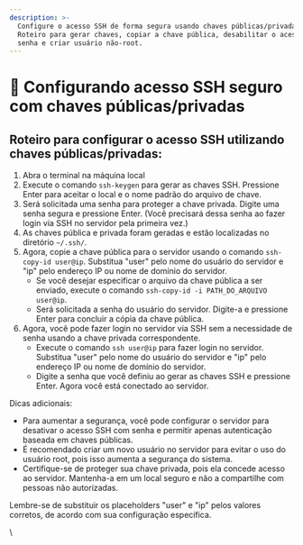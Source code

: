 ```yaml
---
description: >-
  Configure o acesso SSH de forma segura usando chaves públicas/privadas.
  Roteiro para gerar chaves, copiar a chave pública, desabilitar o acesso por
  senha e criar usuário não-root.
---
```


# 🎉 Configurando acesso SSH seguro com chaves públicas/privadas

## Roteiro para configurar o acesso SSH utilizando chaves públicas/privadas:

1. Abra o terminal na máquina local
2. Execute o comando `ssh-keygen` para gerar as chaves SSH. Pressione Enter para aceitar o local e o nome padrão do arquivo de chave.
3. Será solicitada uma senha para proteger a chave privada. Digite uma senha segura e pressione Enter. (Você precisará dessa senha ao fazer login via SSH no servidor pela primeira vez.)
4. As chaves pública e privada foram geradas e estão localizadas no diretório `~/.ssh/`.
5. Agora, copie a chave pública para o servidor usando o comando `ssh-copy-id user@ip`. Substitua "user" pelo nome do usuário do servidor e "ip" pelo endereço IP ou nome de domínio do servidor.
   * Se você desejar especificar o arquivo da chave pública a ser enviado, execute o comando `ssh-copy-id -i PATH_DO_ARQUIVO user@ip`.
   * Será solicitada a senha do usuário do servidor. Digite-a e pressione Enter para concluir a cópia da chave pública.
6. Agora, você pode fazer login no servidor via SSH sem a necessidade de senha usando a chave privada correspondente.
   * Execute o comando `ssh user@ip` para fazer login no servidor. Substitua "user" pelo nome do usuário do servidor e "ip" pelo endereço IP ou nome de domínio do servidor.
   * Digite a senha que você definiu ao gerar as chaves SSH e pressione Enter. Agora você está conectado ao servidor.

Dicas adicionais:

* Para aumentar a segurança, você pode configurar o servidor para desativar o acesso SSH com senha e permitir apenas autenticação baseada em chaves públicas.
* É recomendado criar um novo usuário no servidor para evitar o uso do usuário root, pois isso aumenta a segurança do sistema.
* Certifique-se de proteger sua chave privada, pois ela concede acesso ao servidor. Mantenha-a em um local seguro e não a compartilhe com pessoas não autorizadas.

Lembre-se de substituir os placeholders "user" e "ip" pelos valores corretos, de acordo com sua configuração específica.

\
